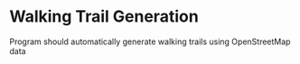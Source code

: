 # Walking Trail Generation
Program should automatically generate walking trails using OpenStreetMap data
